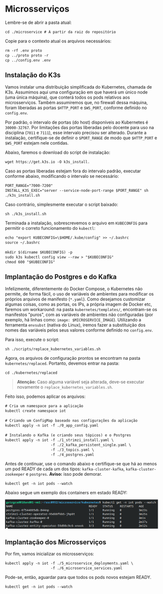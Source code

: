 # Microsserviços

Lembre-se de abrir a pasta atual:

```shell
cd ./microservice # A partir da raiz do repositório
```

Copie para o contexto atual os arquivos necessários:

```shell
rm -rf .env proto
cp ../proto proto -r
cp ../config.env .env
```

## Instalação do K3s

Vamos instalar uma distribuição simplificada do Kubernetes, chamada de K3s. Assumimos aqui uma configuração em que haverá um único node (uma única máquina), que conterá todos os pods relativos aos microsserviços. Também assumiremos que, no firewall dessa máquina, foram liberadas as portas `$HTTP_PORT` e `$WS_PORT`, conforme definido no `config.env`.

Por padrão, o intervalo de portas (do host) disponíveis ao Kubernetes é `30000-32767`. Por limitações das portas liberadas pelo docente para uso na disciplina (`7011` e `7111`), esse intervalo precisou ser alterado. Durante a instalação, certifique-se de definir o `$PORT_RANGE` de modo que `$HTTP_PORT` e `$WS_PORT` estejam nele contidas.

Abaixo, faremos o download do script de instalação:

```shell
wget https://get.k3s.io -O k3s_install.
```

Caso as portas liberadas estejam fora do intervalo padrão, executar conforme abaixo, modificando o intervalo se necessário:

```shell
PORT_RANGE="7000-7200"
INSTALL_K3S_EXEC="server --service-node-port-range $PORT_RANGE" sh ./k3s_install.sh
```

Caso contrário, simplesmente executar o script baixado:

```shell
sh ./k3s_install.sh
```

Terminada a instalação, sobrescrevemos o arquivo em `KUBECONFIG` para permitir o correto funcionamento do `kubectl`:

```shell
echo "export KUBECONFIG=\$HOME/.kube/config" >> ~/.bashrc
source ~/.bashrc

mkdir $(dirname $KUBECONFIG) -p
sudo k3s kubectl config view --raw > "$KUBECONFIG"
chmod 600 "$KUBECONFIG"
```

## Implantação do Postgres e do Kafka

Infelizmente, diferentemente do Docker Compose, o Kubernetes não permite, de forma fácil, o uso de variáveis de ambientes para modificar os próprios arquivos de manifesto (`*.yaml`). Como desejamos customizar algumas coisas, como as portas, os IPs, a própria imagem de Docker etc, faremos um workaround: na pasta `kubernetes/templates/`, encontram-se os manifestos "puros", com as variáveis de ambientes não configuradas (por exemplo, há linhas como: `image: $MICROSERVICE_IMAGE`). Utilizando a ferramenta `envsubst` (nativa do Linux), iremos fazer a substituição dos nomes das variáveis pelos seus valores conforme definido no `config.env`.

Para isso, execute o script:

```shell
sh ./scripts/replace_kubernetes_variables.sh
```

Agora, os arquivos de configuração prontos se encontram na pasta `kubernetes/replaced`. Portanto, devemos entrar na pasta:

```shell
cd ./kubernetes/replaced
```

> **Atenção:** Caso alguma variável seja alterada, deve-se executar novamente o `replace_kubernetes_variables.sh`.

Feito isso, podemos aplicar os arquivos:

```shell
# Cria um namespace para a aplicação
kubectl create namespace iot

# Criando um ConfigMap baseado nas configurações da aplicação
kubectl apply -n iot -f ./0_app_config.yaml

# Instalando o Kafka (e criando seus tópicos) e o Postgres
kubectl apply -n iot -f ./1_strimzi_install.yaml \
                     -f ./2_kafka_persistent_single.yaml \
                     -f ./3_topics.yaml \
                     -f ./4_postgres.yaml
```

Antes de continuar, use o comando abaixo e certifique-se que há ao menos um pod READY de cada um dos tipos: `kafka-cluster-kafka`, `kafka-cluster-zookeeper` e `postgres`. **Aviso:** isso pode demorar.

```shell
kubectl get -n iot pods --watch
```

Abaixo segue um exemplo dos containers em estado READY:

![](./image/example-wait.png)

## Implantação dos Microsserviços

Por fim, vamos inicializar os microsserviços:

```shell
kubectl apply -n iot -f ./5_microservice_deployments.yaml \
                     -f ./6_microservice_services.yaml
```

Pode-se, então, aguardar para que todos os pods novos estejam READY.

```shell
kubectl get -n iot pods --watch
```